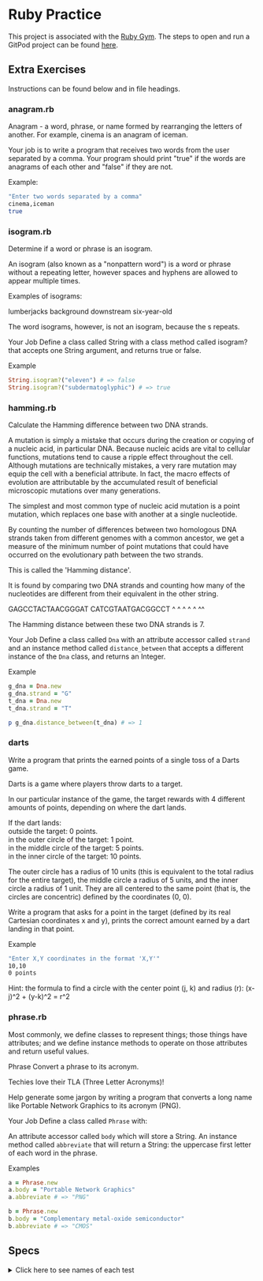 # Ruby Practice

This project is associated with the [Ruby Gym](https://firstdraft.github.io/appdev-textbook/our-own-classes.html). The steps to open and run a GitPod project can be found [here](https://firstdraft.github.io/appdev-textbook/string.html#start-gitpod-project).

## Extra Exercises

Instructions can be found below and in file headings.

### anagram.rb

Anagram - a word, phrase, or name formed by rearranging the letters of another.
 For example, cinema is an anagram of iceman. 

Your job is to write a program that receives two words from the user separated by a comma.
 Your program should print "true" if the words are anagrams of each other and "false" if they are not. 

Example:
```bash
"Enter two words separated by a comma"
cinema,iceman
true
```

### isogram.rb

Determine if a word or phrase is an isogram.

An isogram (also known as a "nonpattern word") is a word or phrase without a repeating letter, however spaces and hyphens are allowed to appear multiple times.

Examples of isograms:

lumberjacks
background
downstream
six-year-old

The word isograms, however, is not an isogram, because the s repeats.

Your Job
Define a class called String with a class method called isogram? that accepts one String argument, and returns true or false.

Example

```ruby
String.isogram?("eleven") # => false
String.isogram?("subdermatoglyphic") # => true
```

### hamming.rb

Calculate the Hamming difference between two DNA strands.

A mutation is simply a mistake that occurs during the creation or copying of a nucleic acid, in particular DNA. Because nucleic acids are vital to cellular functions, mutations tend to cause a ripple effect throughout the cell. Although mutations are technically mistakes, a very rare mutation may equip the cell with a beneficial attribute. In fact, the macro effects of evolution are attributable by the accumulated result of beneficial microscopic mutations over many generations.

The simplest and most common type of nucleic acid mutation is a point mutation, which replaces one base with another at a single nucleotide.

By counting the number of differences between two homologous DNA strands taken from different genomes with a common ancestor, we get a measure of the minimum number of point mutations that could have occurred on the evolutionary path between the two strands.

This is called the 'Hamming distance'.

It is found by comparing two DNA strands and counting how many of the nucleotides are different from their equivalent in the other string.

GAGCCTACTAACGGGAT
CATCGTAATGACGGCCT
^ ^ ^  ^ ^    ^^

The Hamming distance between these two DNA strands is 7.

Your Job
Define a class called `Dna` with an attribute accessor called `strand` and an instance method called `distance_between` that accepts a different instance of the `Dna` class, and returns an Integer.

Example

```ruby
g_dna = Dna.new
g_dna.strand = "G"
t_dna = Dna.new
t_dna.strand = "T"

p g_dna.distance_between(t_dna) # => 1
```


### darts

Write a program that prints the earned points of a single toss of a Darts game.

Darts is a game where players throw darts to a target.

In our particular instance of the game, the target rewards with 4 different amounts of points,
 depending on where the dart lands.

If the dart lands:  
outside the target: 0 points.  
in the outer circle of the target: 1 point.  
in the middle circle of the target: 5 points.  
in the inner circle of the target: 10 points.  
 
 The outer circle has a radius of 10 units
   (this is equivalent to the total radius for the entire target),
   the middle circle a radius of 5 units, and the inner circle a radius of 1 unit.
   They are all centered to the same point (that is, the circles are concentric) defined by the coordinates (0, 0).

Write a program that asks for a point in the target
 (defined by its real Cartesian coordinates x and y),
 prints the correct amount earned by a dart landing in that point.

Example
```bash
"Enter X,Y coordinates in the format 'X,Y'"
10,10
0 points
```

Hint: the formula to find a circle with the center point (j, k) and radius (r):
   (x-j)^2 + (y-k)^2 = r^2


### phrase.rb
 
Most commonly, we define classes to represent things; those things have attributes; and we define instance methods to operate on those attributes and return useful values.

Phrase
Convert a phrase to its acronym.

Techies love their TLA (Three Letter Acronyms)!

Help generate some jargon by writing a program that converts a long name like Portable Network Graphics to its acronym (PNG).
 
Your Job
Define a class called `Phrase` with:

An attribute accessor called `body` which will store a String.
An instance method called `abbreviate` that will return a String: the uppercase first letter of each word in the phrase.

Examples
```ruby
a = Phrase.new
a.body = "Portable Network Graphics"
a.abbreviate # => "PNG"

b = Phrase.new
b.body = "Complementary metal-oxide semiconductor"
b.abbreviate # => "CMOS"
```

## Specs
<details>
  <summary>Click here to see names of each test</summary>

two_fer.rb prints 'One for Alice, one for me!' if the user enters 'alice' 

two_fer.rb prints 'One for Shreya, one for me!' if the user enters 'shreya' 

two_fer.rb prints 'One for you, one for me!' if the user enters nothing 

character_types.rb finds 8 letters, 3 spaces, and 4 digits when the user enters 'here 12 plus 25' 

character_types.rb finds 4 letters, 5 spaces, and 7 digits when the user enters 'game 1 12 58 09 ' 

character_types.rb finds 0 letters, 0 spaces, and 0 digits when the user enters '' 

dice_roll.rb prints 'You guessed correctly' when the user enters a correct guess 

dice_roll.rb prints 'Shame on you' when the user enters an incorrect guess 

sum_odd_integers.rb prints "14" when the user enters '9 5 4' 

sum_odd_integers.rb prints "0" when the user enters '2 4 6 8' 

sum_odd_integers.rb prints "5" when the user enters '1 1 3' 

leap_year.rb prints '2016 is a leap year!' if the user enters '2016' 

leap_year.rb prints '1804 is a leap year!' if the user enters '1804' 

leap_year.rb prints '1800 is not a leap year.' if the user enters '1800' 

leap_year.rb prints '2200 is not a leap year.' if the user enters '2200' 

raindrops.rb should print '52' when the input is '52' 

raindrops.rb should print 'PlingPlangPlong' when the input is '105' 

raindrops.rb should print 'Plang' when the input is '3125' 

raindrops.rb should print 'Plong' when the input is '49' 

raindrops.rb should print 'PlangPlong' when the input is '35' 

raindrops.rb should print 'Plang' when the input is '25' 

raindrops.rb should print 'PlingPlong' when the input is '21' 

raindrops.rb should print 'PlingPlang' when the input is '15' 

think_fast.rb prints '5 is odd' when when the random number is '5' 

think_fast.rb prints '40 is even' when the random number is '40' 

think_fast.rb prints 'you may pass' when `some_random_input` is 'true' 

think_fast.rb prints 'you may not pass' when `some_random_input` is 'false' 

think_fast.rb prints '[:city, :state, :zip]' when `some_random_input` is a Hash 

think_fast.rb prints 'hello!' when `some_random_input` is a 'Hello! 

think_fast.rb prints ':goodbye' when `some_random_input` is a ':GOODBYE 

think_fast.rb prints 'monday' when `some_random_input` is a Time and the current day is a Monday 

accumulate.rb prints 'Are we there yet?' 5 times when the user enters 'yes' after 4 other tries'

accumulate.rb prints an Array of the words the user entered, '["no", "no", "no", "no", "yes"]' 

accumulate.rb prints an Array of the words the user entered, '["no", "no", "123", "yeah", "yes"]' 

anagram.rb prints "false" when the user enters 'hello,olmec' 

anagram.rb prints "true" when the user enters 'elvis,lives' 

anagram.rb prints "true" when the user enters 'anagram,nag a ram' 

isogram.rb String.isogram?('angola') should return false 

isogram.rb String.isogram?('accentor') should return false 

isogram.rb String.isogram?('Emily Jung Schwartzkopf') should return true 

isogram.rb String.isogram?('six-year-old') should return 'true' 

isogram.rb String.isogram?('thumbscrew-jappingly') should return 'false' 

isogram.rb String.isogram?('thumbscrew-japingly') should return 'true' 

isogram.rb String.isogram?('alphAbet') should return false 

isogram.rb String.isogram?('eleven') should return false 

isogram.rb String.isogram?('isogram') should return true 

isogram.rb String.isogram?('') should return true 

hamming.rb the distance_between 'GGACGGATTCTG' and 'AGGACGGATTCT' should return 9 

hamming.rb the distance_between 'GGACTGAAATCTG' and 'GGACTGAAATCTG' should return 0 

hamming.rb the distance_between 'G' and 'T' should return 1 

hamming.rb the distance_between '' and '' should return 0 

darts.rb prints '1 points' when the user enters '0,10 

darts.rb prints '0 points' when the user enters '-9,9 

darts.rb prints '5 points' when the user enters '-5,0 

darts.rb prints '5 points' when the user enters '0.8,-0.8 

darts.rb prints '10 points' when the user enters '0,-1 

darts.rb prints '10 points' when the user enters '0,0 

phrase.rb has a class called 'Phrase' 

phrase.rb Phrase class has an attribute called 'body' 

phrase.rb has an instance method called, 'abbreviate', that returns the abbreviation of the Phrase's body 

phrase.rb returns 'SIMUFTA' when Phrase body is 'Something - I made up from thin air' 

phrase.rb returns 'ROTFLSHTMDCOALM' when Phrase body is 'Rolling On The Floor Laughing So Hard That My Dogs Came Over And Licked Me' 

phrase.rb returns 'CMOS' when Phrase body is 'Complementary metal-oxide semiconductor' 

phrase.rb returns 'GIMP' when Phrase body is 'GNU Image Manipulation Program' 

phrase.rb returns 'FIFO' when Phrase body is 'First In, First Out' 

phrase.rb returns 'ROR' when Phrase body is 'Ruby on Rails' 

phrase.rb returns 'PNG' when Phrase body is 'Portable Network Graphics' 

</details>

